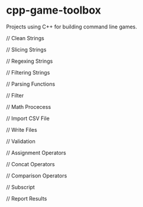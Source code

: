 # cpp-game-toolbox
Projects using C++ for building command line games.


// Clean Strings

// Slicing Strings

// Regexing Strings

// Filtering Strings

// Parsing Functions

// Filter

// Math Procecess

// Import CSV File

// Write Files

// Validation



// Assignment Operators

// Concat Operators

// Comparison Operators

// Subscript

// Report Results
